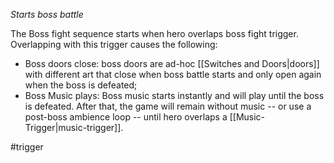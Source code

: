 *Starts boss battle*

The Boss fight sequence starts when hero overlaps boss fight trigger.
Overlapping with this trigger causes the following:
- Boss doors close: boss doors are ad-hoc [[Switches and Doors|doors]] with different art that close when boss battle starts and only open again when the boss is defeated;
- Boss Music plays: Boss music starts instantly and will play until the boss is defeated. After that, the game will remain without music -- or use a post-boss ambience loop -- until hero overlaps a [[Music-Trigger|music-trigger]].

#trigger